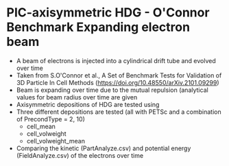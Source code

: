 # PIC-axisymmetric HDG - O'Connor Benchmark Expanding electron beam
* A beam of electrons is injected into a cylindrical drift tube and evolved over time
* Taken from S.O'Connor et al., A Set of Benchmark Tests for Validation of 3D Particle In Cell Methods (https://doi.org/10.48550/arXiv.2101.09299)
* Beam is expanding over time due to the mutual repulsion (analytical values for beam radius over time are given
* Axisymmetric depositions of HDG are tested using
* Three different depositions are tested (all with PETSc and a combination of PrecondType = 2, 10)
  * cell_mean
  * cell_volweight
  * cell_volweight_mean
* Comparing the kinetic (PartAnalyze.csv) and potential energy (FieldAnalyze.csv) of the electrons over time
